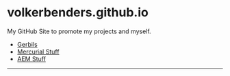 # volkerbenders.github.io

My GitHub Site to promote my projects and myself.

* [Gerbils](gerbil.md)
* [Mercurial Stuff](mercurial.md)
* [AEM Stuff](aem_tips_and_tricks.md)
---
